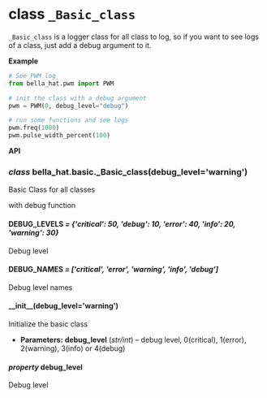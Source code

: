 # class `_Basic_class`

`_Basic_class` is a logger class for all class to log, so if you want to see
logs of a class, just add a debug argument to it.

**Example**

```python
# See PWM log
from bella_hat.pwm import PWM

# init the class with a debug argument
pwm = PWM(0, debug_level="debug")

# run some functions and see logs
pwm.freq(1000)
pwm.pulse_width_percent(100)
```

**API**

### *class* bella_hat.basic.\_Basic_class(debug_level='warning')

Basic Class for all classes

with debug function

#### DEBUG_LEVELS *= {'critical': 50, 'debug': 10, 'error': 40, 'info': 20, 'warning': 30}*

Debug level

#### DEBUG_NAMES *= ['critical', 'error', 'warning', 'info', 'debug']*

Debug level names

#### \_\_init_\_(debug_level='warning')

Initialize the basic class

* **Parameters:**
  **debug_level** (*str/int*) – debug level, 0(critical), 1(error), 2(warning), 3(info) or 4(debug)

#### *property* debug_level

Debug level
